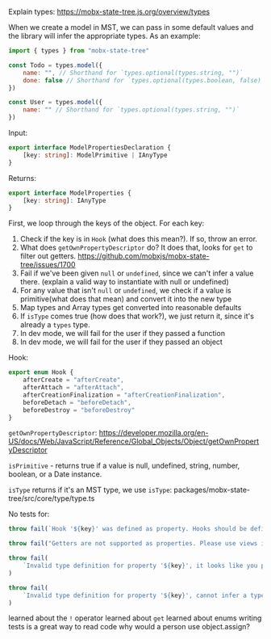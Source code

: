 Explain types: https://mobx-state-tree.js.org/overview/types

When we create a model in MST, we can pass in some default values and the library will infer the appropriate types. As an example:

```js
import { types } from "mobx-state-tree"

const Todo = types.model({
    name: "", // Shorthand for `types.optional(types.string, "")`
    done: false // Shorthand for `types.optional(types.boolean, false)`
})

const User = types.model({
    name: "" // Shorthand for `types.optional(types.string, "")`
})
```

Input:

```ts
export interface ModelPropertiesDeclaration {
    [key: string]: ModelPrimitive | IAnyType
}
```

Returns:

```ts
export interface ModelProperties {
    [key: string]: IAnyType
}
```

First, we loop through the keys of the object. For each key:

1. Check if the key is in `Hook` (what does this mean?). If so, throw an error.
2. What does `getOwnPropertyDescriptor` do? It does that, looks for `get` to filter out getters. https://github.com/mobxjs/mobx-state-tree/issues/1700
3. Fail if we've been given `null` or `undefined`, since we can't infer a value there. (explain a valid way to instantiate with null or undefined)
4. For any value that isn't `null` or `undefined`, we check if a value is primitive(what does that mean) and convert it into the new type
5. Map types and Array types get converted into reasonable defaults
6. If `isType` comes true (how does that work?), we just return it, since it's already a `types` type.
7. In dev mode, we will fail for the user if they passed a function
8. In dev mode, we will fail for the user if they passed an object

Hook:

```ts
export enum Hook {
    afterCreate = "afterCreate",
    afterAttach = "afterAttach",
    afterCreationFinalization = "afterCreationFinalization",
    beforeDetach = "beforeDetach",
    beforeDestroy = "beforeDestroy"
}
```

`getOwnPropertyDescriptor`: https://developer.mozilla.org/en-US/docs/Web/JavaScript/Reference/Global_Objects/Object/getOwnPropertyDescriptor

`isPrimitive` - returns true if a value is null, undefined, string, number, boolean, or a Date instance.

`isType` returns if it's an MST type, we use `isType`: packages/mobx-state-tree/src/core/type/type.ts

No tests for:

```ts
throw fail(`Hook '${key}' was defined as property. Hooks should be defined as part of the actions`)
```

```ts
throw fail("Getters are not supported as properties. Please use views instead") // Also a bug technically
```

```ts
throw fail(
    `Invalid type definition for property '${key}', it looks like you passed a function. Did you forget to invoke it, or did you intend to declare a view / action?`
)
```

```ts
throw fail(
    `Invalid type definition for property '${key}', cannot infer a type from a value like '${value}' (${typeof value})`
)
```

learned about the `!` operator
learned about `get`
learned about enums
writing tests is a great way to read code
why would a person use object.assign?
